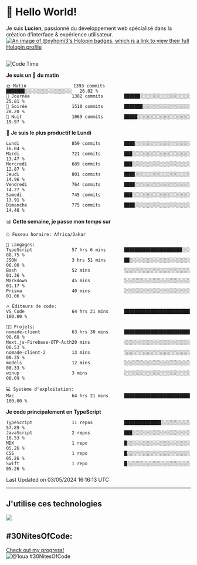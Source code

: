 # 👋 Hello World!

Je suis **Lucien**, passionné du développement web spécialisé dans la création d'interface & expérience utilisateur.
[![An image of @xyhomi3's Holopin badges, which is a link to view their full Holopin profile](https://holopin.me/xyhomi3)](https://holopin.io/@xyhomi3)

##

<!--START_SECTION:waka-->
![Code Time](http://img.shields.io/badge/Code%20Time-1%2C117%20hrs%206%20mins-blue)

**Je suis un 🐤 du matin** 

```text
🌞 Matin                  1393 commits        ███████░░░░░░░░░░░░░░░░░░   26.02 % 
🌆 Journée                1382 commits        ██████░░░░░░░░░░░░░░░░░░░   25.81 % 
🌃 Soirée                 1510 commits        ███████░░░░░░░░░░░░░░░░░░   28.20 % 
🌙 Nuit                   1069 commits        █████░░░░░░░░░░░░░░░░░░░░   19.97 % 
```
📅 **Je suis le plus productif le Lundi** 

```text
Lundi                    859 commits         ████░░░░░░░░░░░░░░░░░░░░░   16.04 % 
Mardi                    721 commits         ███░░░░░░░░░░░░░░░░░░░░░░   13.47 % 
Mercredi                 689 commits         ███░░░░░░░░░░░░░░░░░░░░░░   12.87 % 
Jeudi                    801 commits         ████░░░░░░░░░░░░░░░░░░░░░   14.96 % 
Vendredi                 764 commits         ████░░░░░░░░░░░░░░░░░░░░░   14.27 % 
Samedi                   745 commits         ███░░░░░░░░░░░░░░░░░░░░░░   13.91 % 
Dimanche                 775 commits         ████░░░░░░░░░░░░░░░░░░░░░   14.48 % 
```


📊 **Cette semaine, je passe mon temps sur** 

```text
🕑︎ Fuseau horaire: Africa/Dakar

💬 Langages: 
TypeScript               57 hrs 6 mins       ██████████████████████░░░   88.75 % 
JSON                     3 hrs 51 mins       ██░░░░░░░░░░░░░░░░░░░░░░░   06.00 % 
Bash                     52 mins             ░░░░░░░░░░░░░░░░░░░░░░░░░   01.36 % 
Markdown                 45 mins             ░░░░░░░░░░░░░░░░░░░░░░░░░   01.17 % 
Prisma                   40 mins             ░░░░░░░░░░░░░░░░░░░░░░░░░   01.06 % 

🔥 Éditeurs de code: 
VS Code                  64 hrs 21 mins      █████████████████████████   100.00 % 

🐱‍💻 Projets: 
nomade-client            63 hrs 30 mins      █████████████████████████   98.68 % 
Next.js-Firebase-OTP-Auth20 mins             ░░░░░░░░░░░░░░░░░░░░░░░░░   00.53 % 
nomade-client-2          13 mins             ░░░░░░░░░░░░░░░░░░░░░░░░░   00.35 % 
models                   12 mins             ░░░░░░░░░░░░░░░░░░░░░░░░░   00.33 % 
winup                    3 mins              ░░░░░░░░░░░░░░░░░░░░░░░░░   00.09 % 

💻 Système d'exploitation: 
Mac                      64 hrs 21 mins      █████████████████████████   100.00 % 
```

**Je code principalement en TypeScript** 

```text
TypeScript               11 repos            ██████████████░░░░░░░░░░░   57.89 % 
JavaScript               2 repos             ███░░░░░░░░░░░░░░░░░░░░░░   10.53 % 
MDX                      1 repo              █░░░░░░░░░░░░░░░░░░░░░░░░   05.26 % 
CSS                      1 repo              █░░░░░░░░░░░░░░░░░░░░░░░░   05.26 % 
Swift                    1 repo              █░░░░░░░░░░░░░░░░░░░░░░░░   05.26 % 
```




 Last Updated on 03/05/2024 16:16:13 UTC
<!--END_SECTION:waka-->
---

## J'utilise ces technologies

<p align="left">
  <a href="https://skillicons.dev">
    <img src="https://skillicons.dev/icons?i=ts,js,md,scss,tailwind,react,redux,docker,express,astro,vite,nextjs,vercel,figma,ableton" />
  </a>
</p>

## #30NitesOfCode:
  [Check out my progress!](https://www.codedex.io/@1oua/30-nites-of-code)  
  ![@1oua #30NitesOfCode](https://www.codedex.io/api/petStatus?user=1oua)
